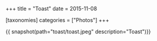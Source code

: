 +++
title = "Toast"
date = 2015-11-08

[taxonomies]
categories = ["Photos"]
+++

{{ snapshot(path="toast/toast.jpeg" description="Toast")}}
